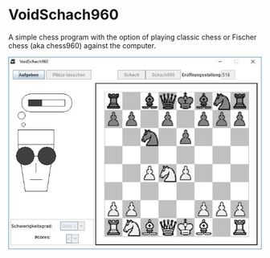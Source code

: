 VoidSchach960
=============

A simple chess program with the option of playing classic chess or Fischer chess (aka chess960) against the computer.

![chess game in progress](./META-INF/gameview960.jpg "game view")